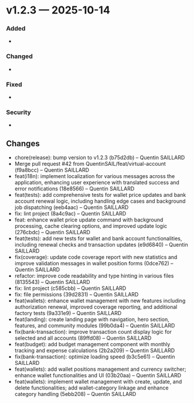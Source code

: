 # v1.2.3 — 2025-10-14

### Added
- 
### Changed
- 
### Fixed
- 
### Security
- 

## Changes
* chore(release): bump version to v1.2.3 (b75d2db) – Quentin SAILLARD
* Merge pull request #42 from QuentinSAIL/feat/virtual-account (f9a8bcc) – Quentin SAILLARD
* feat(i18n): implement localization for various messages across the application, enhancing user experience with translated success and error notifications (18e8566) – Quentin SAILLARD
* feat(tests): add comprehensive tests for wallet price updates and bank account renewal logic, including handling edge cases and background job dispatching (eeb4aac) – Quentin SAILLARD
* fix: lint project (8a4c9ac) – Quentin SAILLARD
* feat: enhance wallet price update command with background processing, cache clearing options, and improved update logic (276cbdc) – Quentin SAILLARD
* feat(tests): add new tests for wallet and bank account functionalities, including renewal checks and transaction updates (e9d6840) – Quentin SAILLARD
* fix(coverage): update code coverage report with new statistics and improve validation messages in wallet position forms (0dce762) – Quentin SAILLARD
* refactor: improve code readability and type hinting in various files (8135543) – Quentin SAILLARD
* fix: lint project (c585cbb) – Quentin SAILLARD
* fix: file permissions (39d2831) – Quentin SAILLARD
* feat(wallets): enhance wallet management with new features including authorization renewal, improved coverage reporting, and additional factory tests (9a331e9) – Quentin SAILLARD
* feat(landing): create landing page with navigation, hero section, features, and community modules (99b0da4) – Quentin SAILLARD
* fix(bank-transaction): improve transaction count display logic for selected and all accounts (89ffd08) – Quentin SAILLARD
* feat(budget): add budget management component with monthly tracking and expense calculations (2b2a209) – Quentin SAILLARD
* fix(bank-transaction): optimize loading speed (b3c5e61) – Quentin SAILLARD
* feat(wallets): add wallet positions management and currency switcher; enhance wallet functionalities and UI (03b20aa) – Quentin SAILLARD
* feat(wallets): implement wallet management with create, update, and delete functionalities; add wallet-category linkage and enhance category handling (5ebb208) – Quentin SAILLARD
